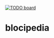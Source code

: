 [![TODO board](https://imdone.io/api/1.0/projects/5cfc737d45d9af687bdccaa2/badge)](https://imdone.io/app#/board/csoto09/blocipedia)

# blocipedia
